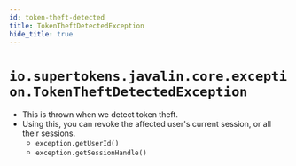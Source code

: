 ```yaml
---
id: token-theft-detected
title: TokenTheftDetectedException
hide_title: true
---
```


# ```io.supertokens.javalin.core.exception.TokenTheftDetectedException```

- This is thrown when we detect token theft.
- Using this, you can revoke the affected user's current session, or all their sessions.
    - `exception.getUserId()`
    - `exception.getSessionHandle()`
